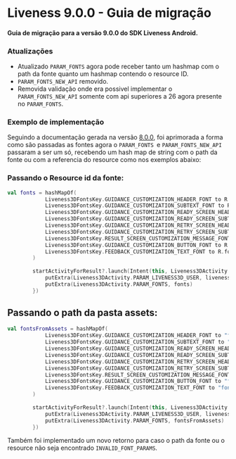 # Liveness 9.0.0 - Guia de migração

#### Guia de migração para a versão 9.0.0 do SDK Liveness Android.

### Atualizações

- Atualizado `PARAM_FONTS` agora pode receber tanto um hashmap com o path da fonte quanto um hashmap contendo o resource ID.
- `PARAM_FONTS_NEW_API` removido.
- Removida validação onde era possivel implementar o `PARAM_FONTS_NEW_API` somente com api superiores a 26 agora presente no `PARAM_FONTS`.

### Exemplo de implementação

Seguindo a documentação gerada na versão [8.0.0](https://github.com/oititec/liveness-android-sdk/edit/main/Documentation/Migration-Guide-8.0.0.md), foi aprimorada a forma como são passadas as fontes agora o `PARAM_FONTS `e `PARAM_FONTS_NEW_API ` passaram a ser um só, recebendo um hash map de string com o path da fonte ou com a referencia do resource como nos exemplos abaixo:

### Passando o Resource id da fonte:
```kotlin
val fonts = hashMapOf(
            Liveness3DFontsKey.GUIDANCE_CUSTOMIZATION_HEADER_FONT to R.font.vinasans_regular,
            Liveness3DFontsKey.GUIDANCE_CUSTOMIZATION_SUBTEXT_FONT to R.font.vinasans_regular,
            Liveness3DFontsKey.GUIDANCE_CUSTOMIZATION_READY_SCREEN_HEADER_FONT to R.font.vinasans_regular,
            Liveness3DFontsKey.GUIDANCE_CUSTOMIZATION_READY_SCREEN_SUBTEXT_FONT to R.font.vinasans_regular,
            Liveness3DFontsKey.GUIDANCE_CUSTOMIZATION_RETRY_SCREEN_HEADER_FONT to R.font.vinasans_regular,
            Liveness3DFontsKey.GUIDANCE_CUSTOMIZATION_RETRY_SCREEN_SUBTEXT_FONT to R.font.vinasans_regular,
            Liveness3DFontsKey.RESULT_SCREEN_CUSTOMIZATION_MESSAGE_FONT to R.font.vinasans_regular,
            Liveness3DFontsKey.GUIDANCE_CUSTOMIZATION_BUTTON_FONT to R.font.vinasans_regular,
            Liveness3DFontsKey.FEEDBACK_CUSTOMIZATION_TEXT_FONT to R.font.vinasans_regular
        )
        
        startActivityForResult?.launch(Intent(this, Liveness3DActivity::class.java).apply {
            putExtra(Liveness3DActivity.PARAM_LIVENESS3D_USER, liveness3DUser)
            putExtra(Liveness3DActivity.PARAM_FONTS, fonts)
        })
```
## Passando o path da pasta assets:
```kotlin
val fontsFromAssets = hashMapOf(
            Liveness3DFontsKey.GUIDANCE_CUSTOMIZATION_HEADER_FONT to "fonts/vinasans_regular.ttf",
            Liveness3DFontsKey.GUIDANCE_CUSTOMIZATION_SUBTEXT_FONT to "fonts/vinasans_regular.ttf",
            Liveness3DFontsKey.GUIDANCE_CUSTOMIZATION_READY_SCREEN_HEADER_FONT to "fonts/vinasans_regular.ttf",
            Liveness3DFontsKey.GUIDANCE_CUSTOMIZATION_READY_SCREEN_SUBTEXT_FONT to "fonts/vinasans_regular.ttf",
            Liveness3DFontsKey.GUIDANCE_CUSTOMIZATION_RETRY_SCREEN_HEADER_FONT to "fonts/vinasans_regular.ttf",
            Liveness3DFontsKey.GUIDANCE_CUSTOMIZATION_RETRY_SCREEN_SUBTEXT_FONT to "fonts/vinasans_regular.ttf",
            Liveness3DFontsKey.RESULT_SCREEN_CUSTOMIZATION_MESSAGE_FONT to "fonts/vinasans_regular.ttf",
            Liveness3DFontsKey.GUIDANCE_CUSTOMIZATION_BUTTON_FONT to "fonts/vinasans_regular.ttf",
            Liveness3DFontsKey.FEEDBACK_CUSTOMIZATION_TEXT_FONT to "fonts/vinasans_regular.ttf"
        )
        
        startActivityForResult?.launch(Intent(this, Liveness3DActivity::class.java).apply {
            putExtra(Liveness3DActivity.PARAM_LIVENESS3D_USER, liveness3DUser)
            putExtra(Liveness3DActivity.PARAM_FONTS, fontsFromAssets)
        })
```

Também foi implementado um novo retorno para caso o path da fonte ou o resource não seja encontrado `INVALID_FONT_PARAMS`.

